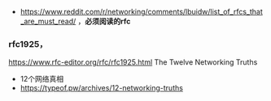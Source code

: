 + https://www.reddit.com/r/networking/comments/lbuidw/list_of_rfcs_that_are_must_read/  ，**必须阅读的rfc**

### rfc1925，

https://www.rfc-editor.org/rfc/rfc1925.html  The Twelve Networking Truths

+ 12个网络真相
+ https://typeof.pw/archives/12-networking-truths